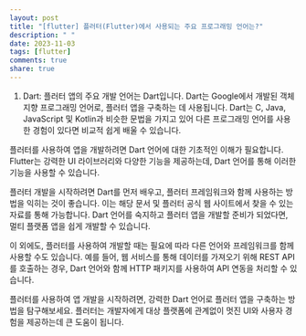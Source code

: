 ```yaml
---
layout: post
title: "[flutter] 플러터(Flutter)에서 사용되는 주요 프로그래밍 언어는?"
description: " "
date: 2023-11-03
tags: [flutter]
comments: true
share: true
---
```


1. Dart: 플러터 앱의 주요 개발 언어는 Dart입니다. Dart는 Google에서 개발된 객체 지향 프로그래밍 언어로, 플러터 앱을 구축하는 데 사용됩니다. Dart는 C, Java, JavaScript 및 Kotlin과 비슷한 문법을 가지고 있어 다른 프로그래밍 언어를 사용한 경험이 있다면 비교적 쉽게 배울 수 있습니다.

플러터를 사용하여 앱을 개발하려면 Dart 언어에 대한 기초적인 이해가 필요합니다. Flutter는 강력한 UI 라이브러리와 다양한 기능을 제공하는데, Dart 언어를 통해 이러한 기능을 사용할 수 있습니다.

플러터 개발을 시작하려면 Dart를 먼저 배우고, 플러터 프레임워크와 함께 사용하는 방법을 익히는 것이 좋습니다. 이는 해당 문서 및 플러터 공식 웹 사이트에서 찾을 수 있는 자료를 통해 가능합니다. Dart 언어를 숙지하고 플러터 앱을 개발할 준비가 되었다면, 멀티 플랫폼 앱을 쉽게 개발할 수 있습니다.

이 외에도, 플러터를 사용하여 개발할 때는 필요에 따라 다른 언어와 프레임워크를 함께 사용할 수도 있습니다. 예를 들어, 웹 서비스를 통해 데이터를 가져오기 위해 REST API를 호출하는 경우, Dart 언어와 함께 HTTP 패키지를 사용하여 API 연동을 처리할 수 있습니다.

플러터를 사용하여 앱 개발을 시작하려면, 강력한 Dart 언어로 플러터 앱을 구축하는 방법을 탐구해보세요. 플러터는 개발자에게 대상 플랫폼에 관계없이 멋진 UI와 사용자 경험을 제공하는데 큰 도움이 됩니다.